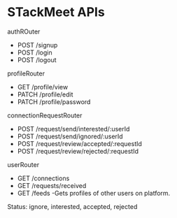 # STackMeet APIs

authROuter

- POST /signup
- POST /login
- POST /logout

profileRouter

- GET /profile/view
- PATCH /profile/edit
- PATCH /profile/password

connectionRequestRouter

- POST /request/send/interested/:userId
- POST /request/send/ignored/:userId
- POST /request/review/accepted/:requestId
- POST /request/review/rejected/:requestId

userRouter

- GET /connections
- GET /requests/received
- GET /feeds -Gets profiles of other users on platform.

Status: ignore, interested, accepted, rejected
